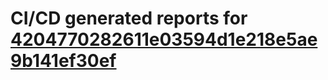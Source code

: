 # CI/CD generated reports for [4204770282611e03594d1e218e5ae9b141ef30ef](https://github.com/hydephp/develop/commit/4204770282611e03594d1e218e5ae9b141ef30ef)
